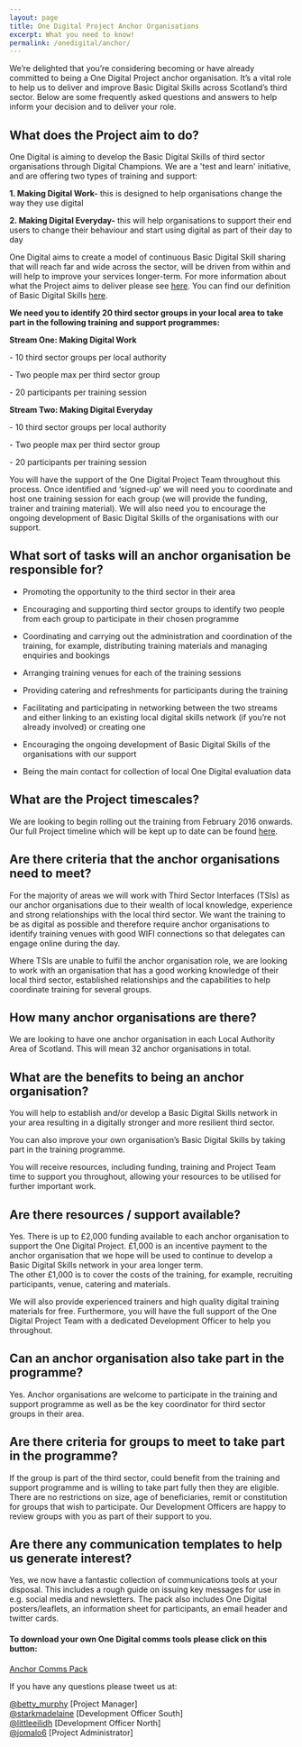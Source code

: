 ```yaml
---
layout: page
title: One Digital Project Anchor Organisations 
excerpt: What you need to know!
permalink: /onedigital/anchor/
---
```


We’re delighted that you’re considering becoming or have already committed to being a One Digital Project anchor organisation.  It’s a vital role to help us to deliver and improve Basic Digital Skills across Scotland’s third sector.  Below are some frequently asked questions and answers to help inform your decision and to deliver your role. 

## What does the Project aim to do?

One Digital is aiming to develop the Basic Digital Skills of third sector organisations through Digital Champions.  We are a 'test and learn' initiative, and are offering two types of training and support: 

<strong> 1. Making Digital Work-</strong> this is designed to help organisations change the way they use digital

<strong> 2. Making Digital Everyday-</strong> this will help organisations to support their end users to change their behaviour and start using digital as part of their day to day 

One Digital aims to create a model of continuous Basic Digital Skill sharing that will reach far and wide across the sector, will be driven from within and will help to improve your services longer-term. For more information about what the Project aims to deliver please see [here](http://digital.scvo.org.uk/onedigital/). You can find our definition of Basic Digital Skills [here](https://goon-uk-prod.s3-eu-west-1.amazonaws.com/uploads/Basic-Digital-Skills-Framework-FINAL.pdf).


<strong> We need you to identify 20 third sector groups in your local area to take part in the following training and support programmes:</strong>

<div class="panel panel-default">

  <div class="panel-heading"><strong>Stream One: Making Digital Work</strong></div>

  <div class="list-group">
    <span class="list-group-item">
      <p class="list-group-item-text">- 10 third sector groups per local authority</p>
    </span>
    <span class="list-group-item">
      <p class="list-group-item-text">- Two people max per third sector group</p>
    </span>
    <span class="list-group-item">
      <p class="list-group-item-text">- 20 participants per training session</p>
    </span>
  </div>

</div>

<div class="panel panel-default">

  <div class="panel-heading"><strong>Stream Two: Making Digital Everyday</strong></div>
  <div class="list-group">
    <span class="list-group-item">
      <p class="list-group-item-text">- 10 third sector groups per local authority</p>
    </span>
    <span class="list-group-item">
      <p class="list-group-item-text">- Two people max per third sector group</p>
    </span>
    <span class="list-group-item">
      <p class="list-group-item-text">- 20 participants per training session</p>
    </span>
  </div>

</div>
      
You will have the support of the One Digital Project Team throughout this process. 
Once identified and ‘signed-up’ we will need you to coordinate and host one training session for each group (we will provide the funding, trainer and training material).  We will also need you to encourage the ongoing development of Basic Digital Skills of the organisations with our support. 

## What sort of tasks will an anchor organisation be responsible for? 

- Promoting the opportunity to the third sector in their area

- Encouraging and supporting third sector groups to identify two people from each group to participate in their chosen programme

- Coordinating and carrying out the administration and coordination of the training, for example, distributing training materials and managing enquiries and bookings

- Arranging training venues for each of the training sessions

- Providing catering and refreshments for participants during the training

- Facilitating and participating in networking between the two streams and either linking to an existing local digital skills network (if you’re not already involved) or creating one

- Encouraging the ongoing development of Basic Digital Skills of the organisations with our support

- Being the main contact for collection of local One Digital evaluation data    

## What are the Project timescales? 

We are looking to begin rolling out the training from February 2016 onwards.  Our full Project timeline which will be kept up to date can be found [here](http://digital.scvo.org.uk/onedigital/).

## Are there criteria that the anchor organisations need to meet? 

For the majority of areas we will work with Third Sector Interfaces (TSIs) as our anchor organisations due to their wealth of local knowledge, experience and strong relationships with the local third sector.  We want the training to be as digital as possible and therefore require anchor organisations to identify training venues with good WIFI connections so that delegates can engage online during the day. 

Where TSIs are unable to fulfil the anchor organisation role, we are looking to work with an organisation that has a good working knowledge of their local third sector, established relationships and the capabilities to help coordinate training for several groups.   

## How many anchor organisations are there? 

We are looking to have one anchor organisation in each Local Authority Area of Scotland.  This will mean 32 anchor organisations in total. 

## What are the benefits to being an anchor organisation? 

You will help to establish and/or develop a Basic Digital Skills network in your area resulting in a digitally stronger and more resilient third sector. 

You can also improve your own organisation’s Basic Digital Skills by taking part in the training programme. 

You will receive resources, including funding, training and Project Team time to support you throughout, allowing your resources to be utilised for further important work. 

## Are there resources / support available? 

Yes. There is up to £2,000 funding available to each anchor organisation to support the One Digital Project.  £1,000 is an incentive payment to the anchor organisation that we hope will be used to continue to develop a Basic Digital Skills network in your area longer term.  
The other £1,000 is to cover the costs of the training, for example, recruiting participants, venue, catering and materials. 

We will also provide experienced trainers and high quality digital training materials for free.  Furthermore, you will have the full support of the One Digital Project Team with a dedicated Development Officer to help you throughout. 

## Can an anchor organisation also take part in the programme?  

Yes.  Anchor organisations are welcome to participate in the training and support programme as well as be the key coordinator for third sector groups in their area. 

## Are there criteria for groups to meet to take part in the programme? 

If the group is part of the third sector, could benefit from the training and support programme and is willing to take part fully then they are eligible. There are no restrictions on size, age of beneficiaries, remit or constitution for groups that wish to participate.  Our Development Officers are happy to review groups with you as part of their support to you.      

## Are there any communication templates to help us generate interest? 

Yes, we now have a fantastic collection of communications tools at your disposal. This includes a rough guide on issuing key messages for use in e.g. social media and newsletters. The pack also includes One Digital posters/leaflets, an information sheet for participants, an email header and twitter cards. 

#### To download your own One Digital comms tools please click on this button: 
<a class="btn btn-primary btn-lg" href="/files/CommsPack.zip">Anchor Comms Pack</a>  

If you have any questions please tweet us at: 
 
[@betty_murphy](https://twitter.com/Betty_Murphy) [Project Manager]  
[@starkmadelaine](https://twitter.com/StarkMadelaine) [Development Officer South]   
[@littleeilidh](https://twitter.com/LittleEilidh) [Development Officer North]  
[@jomalo6](https://twitter.com/jomalo6) [Project Administrator]
